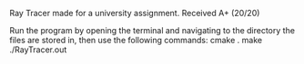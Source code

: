 Ray Tracer made for a university assignment.
Received A+ (20/20)

Run the program by opening the terminal and navigating to the directory the files are stored in,
then use the following commands:
cmake .
make
./RayTracer.out
